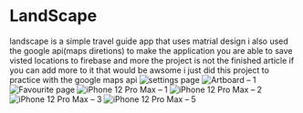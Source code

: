 # LandScape
landscape is a simple travel guide app that uses matrial design i also used the google api(maps diretions) to make the application
you are able to save visted locations to firebase and more the project is not the finished article if you can add  more to it that would be awsome 
i just did this project to practice with the google maps api
![settings page](https://user-images.githubusercontent.com/67164274/164156780-3ec4b162-0542-4681-9c9c-53ab12fba4fc.jpg)
![Artboard – 1](https://user-images.githubusercontent.com/67164274/164156792-9960b311-28f1-4c1c-9372-a1655bdc3af5.jpg)
![Favourite page](https://user-images.githubusercontent.com/67164274/164156799-7fcb155a-a980-4df5-8a9c-11fbfb7acb28.jpg)
![iPhone 12 Pro Max – 1](https://user-images.githubusercontent.com/67164274/164156808-b59cba9c-5499-47bb-b1a3-4f67675c38a4.jpg)
![iPhone 12 Pro Max – 2](https://user-images.githubusercontent.com/67164274/164156816-fee77a23-721b-4881-a78c-11552e689e57.jpg)
![iPhone 12 Pro Max – 3](https://user-images.githubusercontent.com/67164274/164156817-5c4d15e5-f487-4a64-b22d-0875b02e99ae.jpg)
![iPhone 12 Pro Max – 5](https://user-images.githubusercontent.com/67164274/164156819-cbc051b3-6e25-4326-9b24-1a885f60d676.jpg)
